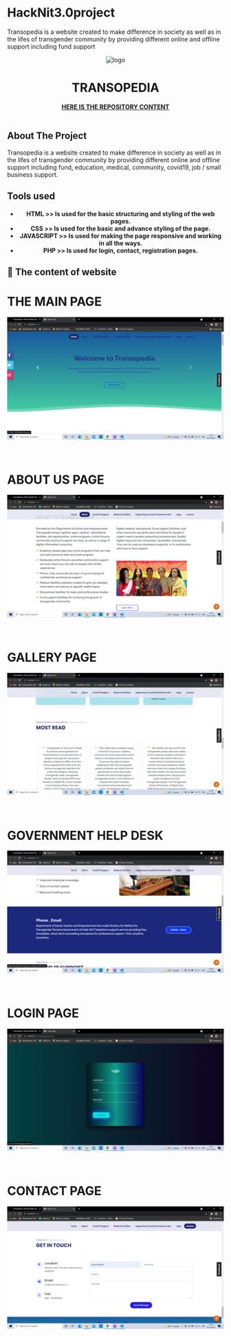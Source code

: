 # HackNit3.0project
Transopedia is a website created to make difference in society as well as in the lifes of transgender community by providing different online and offline support including fund support
<div align="center">
    <img src="transopedia.jpeg" alt="logo">
</div>
<h1 align="center"> TRANSOPEDIA </h1>
<p align="center">
    <a href="https://github.com/ShrutiMishra-2002/HackNit3.0project"><strong>HERE IS THE REPOSITORY CONTENT</strong></a>
    <br />
    <br />
  
</p>


<!-- ABOUT THE PROJECT -->

## About The Project 
<p>Transopedia is a website created to make difference in society as well as in the lifes of transgender community by providing different online and offline support including fund, education, medical, community, covid19, job / small business support. 
</p>

<!-- TOOLS USED IN PROJECT -->


## Tools used

<div align="center">

<h4>
<ul>
   <li> HTML >> Is used for the basic structuring and styling of the web pages.</li>
    <li>CSS >> Is used for the basic and advance styling of the page.</li>
    <li>JAVASCRIPT >> Is used for making the page responsive and working in all the ways.</li>
    <li>PHP >> Is used for login, contact, registration pages.</li>
</ul>
</h4>

</div>

<!-- CONTENT OF PROJECT -->


## 📌 The content of website 
 
<h1>THE MAIN PAGE</h1>
<img src="mainpagewelcome.png" alt="welcomemainpage" >
<br><br><br>


<h1>ABOUT US PAGE </h1>
<img src="aboutpage.png" alt="aboutpage" >
<br><br><br>


<h1>GALLERY PAGE</h1>
<img src="gallerypage.png" alt="gallerypage" >
<br><br><br>


<h1>GOVERNMENT HELP DESK </h1>
<img src="govthelpage.png" alt="govtpage" >
<br><br><br>


<h1>LOGIN PAGE</h1>
<img src="loginpage.png" alt="loginpage" >
<br><br><br>


<h1>CONTACT PAGE</h1>
<img src="contactpage.png" alt="contactpage" >
<br><br><br>




